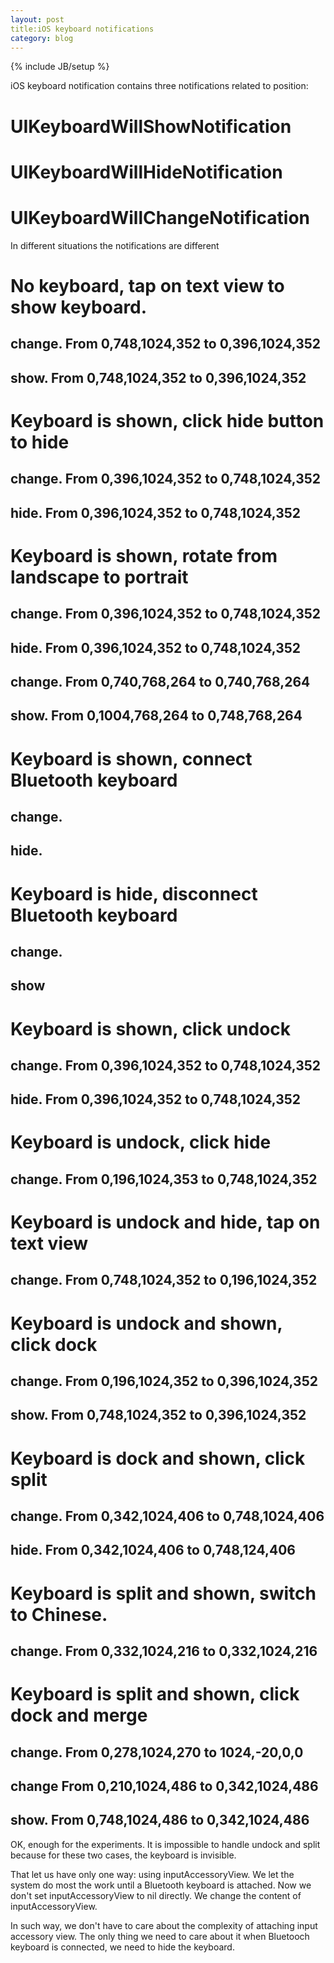 ```yaml
---
layout: post
title:iOS keyboard notifications
category: blog
---
```

{% include JB/setup %}

iOS keyboard notification contains three notifications related to position:
# UIKeyboardWillShowNotification
# UIKeyboardWillHideNotification
# UIKeyboardWillChangeNotification

In different situations the notifications are different
# No keyboard, tap on text view to show keyboard.
## change. From 0,748,1024,352 to 0,396,1024,352
## show. From 0,748,1024,352 to 0,396,1024,352

# Keyboard is shown, click hide button to hide
## change. From 0,396,1024,352 to 0,748,1024,352
## hide. From 0,396,1024,352 to 0,748,1024,352

# Keyboard is shown, rotate from landscape to portrait
## change. From 0,396,1024,352 to 0,748,1024,352
## hide. From 0,396,1024,352 to 0,748,1024,352
## change. From 0,740,768,264 to 0,740,768,264
## show. From 0,1004,768,264 to 0,748,768,264

# Keyboard is shown, connect Bluetooth keyboard
## change.
## hide.

# Keyboard is hide, disconnect Bluetooth keyboard
## change.
## show

# Keyboard is shown, click undock
## change. From 0,396,1024,352 to 0,748,1024,352
## hide. From 0,396,1024,352 to 0,748,1024,352

# Keyboard is undock, click hide
## change. From 0,196,1024,353 to 0,748,1024,352

# Keyboard is undock and hide, tap on text view
## change. From 0,748,1024,352 to 0,196,1024,352

# Keyboard is undock and shown, click dock
## change. From 0,196,1024,352 to 0,396,1024,352
## show. From 0,748,1024,352 to 0,396,1024,352

# Keyboard is dock and shown, click split
## change. From 0,342,1024,406 to 0,748,1024,406
## hide. From 0,342,1024,406 to 0,748,124,406

# Keyboard is split and shown, switch to Chinese.
## change. From 0,332,1024,216 to 0,332,1024,216

# Keyboard is split and shown, click dock and merge
## change. From 0,278,1024,270 to 1024,-20,0,0
## change From 0,210,1024,486 to 0,342,1024,486
## show. From 0,748,1024,486 to 0,342,1024,486

OK, enough for the experiments. It is impossible to handle undock and split because for these two cases, the keyboard is invisible.

That let us have only one way: using inputAccessoryView. We let the system do most the work until a Bluetooth keyboard is attached. Now we don't set inputAccessoryView to nil directly. We change the content of inputAccessoryView.

In such way, we don't have to care about the complexity of attaching input accessory view. The only thing we need to care about it when Bluetooch keyboard is connected, we need to hide the keyboard.
